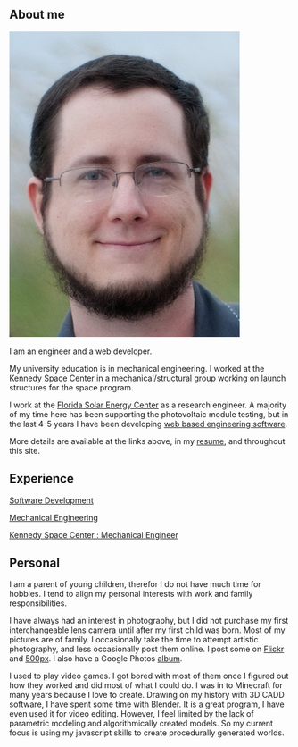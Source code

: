 ## About me

[![Keith Showalter|height:250,class:image_float_right](/assets/beach.jpeg)](/assets/beach.jpeg)

I am an engineer and a web developer. 

My university education is in mechanical engineering. 
I worked at the [Kennedy Space Center](#/experience/KSC) in a mechanical/structural group working on launch structures for the space program. 

I work at the [Florida Solar Energy Center](#/experience/FSEC) as a research engineer. A majority of my time here has been supporting the photovoltaic module testing, but in the last 4-5 years I have been developing [web based engineering software](#/projects/SPD).

More details are available at the links above, in my [resume](#/Resume), and throughout this site.

## Experience

[Software Development](#/Dev)

[Mechanical Engineering](#/Mechanical_Engineering)

[Kennedy Space Center : Mechanical Engineer ](#/experience/KSC)

## Personal

I am a parent of young children, therefor I do not have much time for hobbies. I tend to align my personal interests with work and family responsibilities. 

I have always had an interest in photography, but I did not purchase my first interchangeable lens camera until after my first child was born. Most of my pictures are of family. I occasionally take the time to attempt artistic photography, and less occasionally post them online. I post some on [Flickr](https://www.flickr.com/photos/mechkit/) and [500px](https://500px.com/mechkit). I also have a Google Photos [album](https://photos.app.goo.gl/Bb6fNvfAVeGsyo6L2).

I used to play video games. I got bored with most of them once I figured out how they worked and did most of what I could do. I was in to Minecraft for many years because I love to create. Drawing on my history with 3D CADD software, I have spent some time with Blender. It is a great program, I have even used it for video editing. However, I feel limited by the lack of parametric modeling and algorithmically created models. So my current focus is using my javascript skills to create procedurally generated worlds.
